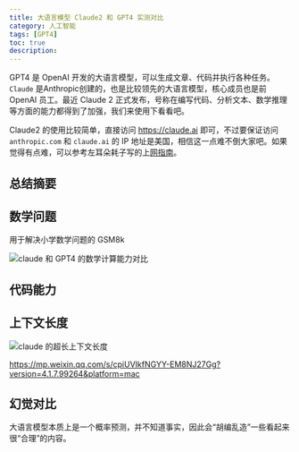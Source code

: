 ```yaml
---
title: 大语言模型 Claude2 和 GPT4 实测对比
category: 人工智能
tags: [GPT4]
toc: true
description: 
---
```


GPT4 是 OpenAI 开发的大语言模型，可以生成文章、代码并执行各种任务。`Claude` 是Anthropic创建的，也是比较领先的大语言模型，核心成员也是前 OpenAI 员工。最近 Claude 2 正式发布，号称在编写代码、分析文本、数学推理等方面的能力都得到了加强，我们来使用下看看吧。

Claude2 的使用比较简单，直接访问 https://claude.ai 即可，不过要保证访问 `anthropic.com` 和 `claude.ai` 的 IP 地址是美国，相信这一点难不倒大家吧。如果觉得有点难，可以参考左耳朵耗子写的上[网指南](https://github.com/haoel/haoel.github.io)。

<!--more-->

## 总结摘要


## 数学问题

用于解决小学数学问题的 GSM8k

![claude 和 GPT4 的数学计算能力对比](https://slefboot-1251736664.cos.ap-beijing.myqcloud.com/20230715_claude_gpt4_compare_math.png)

## 代码能力



## 上下文长度

![claude 的超长上下文长度](https://slefboot-1251736664.cos.ap-beijing.myqcloud.com/20230715_claude_gpt4_compare_100k.png)


https://mp.weixin.qq.com/s/cpiUVIkfNGYY-EM8NJ27Gg?version=4.1.7.99264&platform=mac

## 幻觉对比

大语言模型本质上是一个概率预测，并不知道事实，因此会“胡编乱造”一些看起来很“合理”的内容。

